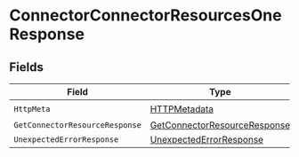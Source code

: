 # ConnectorConnectorResourcesOneResponse


## Fields

| Field                                                                                   | Type                                                                                    | Required                                                                                | Description                                                                             |
| --------------------------------------------------------------------------------------- | --------------------------------------------------------------------------------------- | --------------------------------------------------------------------------------------- | --------------------------------------------------------------------------------------- |
| `HttpMeta`                                                                              | [HTTPMetadata](../../Models/Components/HTTPMetadata.md)                                 | :heavy_check_mark:                                                                      | N/A                                                                                     |
| `GetConnectorResourceResponse`                                                          | [GetConnectorResourceResponse](../../Models/Components/GetConnectorResourceResponse.md) | :heavy_minus_sign:                                                                      | ConnectorResources                                                                      |
| `UnexpectedErrorResponse`                                                               | [UnexpectedErrorResponse](../../Models/Components/UnexpectedErrorResponse.md)           | :heavy_minus_sign:                                                                      | Unexpected error                                                                        |